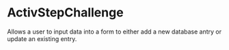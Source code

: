 # ActivStepChallenge

Allows a user to input data into a form to either add a new database antry or update an existing entry.
